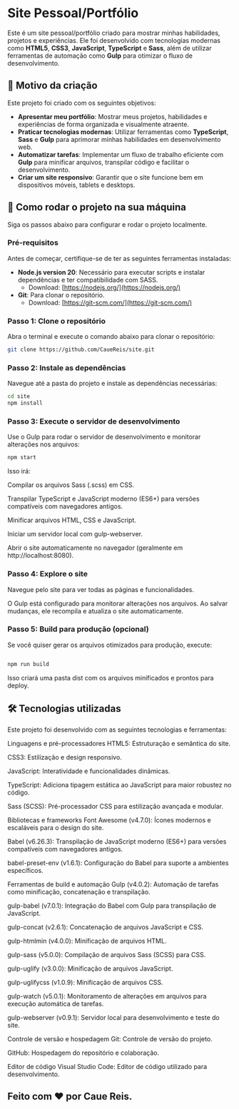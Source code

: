 # Site Pessoal/Portfólio

Este é um site pessoal/portfólio criado para mostrar minhas habilidades, projetos e experiências. Ele foi desenvolvido com tecnologias modernas como **HTML5**, **CSS3**, **JavaScript**, **TypeScript** e **Sass**, além de utilizar ferramentas de automação como **Gulp** para otimizar o fluxo de desenvolvimento.

## 🎯 Motivo da criação

Este projeto foi criado com os seguintes objetivos:
- **Apresentar meu portfólio**: Mostrar meus projetos, habilidades e experiências de forma organizada e visualmente atraente.
- **Praticar tecnologias modernas**: Utilizar ferramentas como **TypeScript**, **Sass** e **Gulp** para aprimorar minhas habilidades em desenvolvimento web.
- **Automatizar tarefas**: Implementar um fluxo de trabalho eficiente com **Gulp** para minificar arquivos, transpilar código e facilitar o desenvolvimento.
- **Criar um site responsivo**: Garantir que o site funcione bem em dispositivos móveis, tablets e desktops.


## 🚀 Como rodar o projeto na sua máquina

Siga os passos abaixo para configurar e rodar o projeto localmente.

### Pré-requisitos
Antes de começar, certifique-se de ter as seguintes ferramentas instaladas:
- **Node.js version 20**: Necessário para executar scripts e instalar dependências e ter compatibilidade com SASS.
  - Download: [https://nodejs.org/](https://nodejs.org/)
- **Git**: Para clonar o repositório.
  - Download: [https://git-scm.com/](https://git-scm.com/)

### Passo 1: Clone o repositório
Abra o terminal e execute o comando abaixo para clonar o repositório:
```bash
git clone https://github.com/CaueReis/site.git
```

### Passo 2: Instale as dependências
Navegue até a pasta do projeto e instale as dependências necessárias:

```bash
cd site
npm install
```

### Passo 3: Execute o servidor de desenvolvimento
Use o Gulp para rodar o servidor de desenvolvimento e monitorar alterações nos arquivos:

```bash
npm start
```
Isso irá:

Compilar os arquivos Sass (.scss) em CSS.

Transpilar TypeScript e JavaScript moderno (ES6+) para versões compatíveis com navegadores antigos.

Minificar arquivos HTML, CSS e JavaScript.

Iniciar um servidor local com gulp-webserver.

Abrir o site automaticamente no navegador (geralmente em http://localhost:8080).

### Passo 4: Explore o site
Navegue pelo site para ver todas as páginas e funcionalidades.

O Gulp está configurado para monitorar alterações nos arquivos. Ao salvar mudanças, ele recompila e atualiza o site automaticamente.

### Passo 5: Build para produção (opcional)
Se você quiser gerar os arquivos otimizados para produção, execute:

```bash

npm run build
```

Isso criará uma pasta dist com os arquivos minificados e prontos para deploy.



## 🛠️ Tecnologias utilizadas
Este projeto foi desenvolvido com as seguintes tecnologias e ferramentas:

Linguagens e pré-processadores
HTML5: Estruturação e semântica do site.

CSS3: Estilização e design responsivo.

JavaScript: Interatividade e funcionalidades dinâmicas.

TypeScript: Adiciona tipagem estática ao JavaScript para maior robustez no código.

Sass (SCSS): Pré-processador CSS para estilização avançada e modular.

Bibliotecas e frameworks
Font Awesome (v4.7.0): Ícones modernos e escaláveis para o design do site.

Babel (v6.26.3): Transpilação de JavaScript moderno (ES6+) para versões compatíveis com navegadores antigos.

babel-preset-env (v1.6.1): Configuração do Babel para suporte a ambientes específicos.

Ferramentas de build e automação
Gulp (v4.0.2): Automação de tarefas como minificação, concatenação e transpilação.

gulp-babel (v7.0.1): Integração do Babel com Gulp para transpilação de JavaScript.

gulp-concat (v2.6.1): Concatenação de arquivos JavaScript e CSS.

gulp-htmlmin (v4.0.0): Minificação de arquivos HTML.

gulp-sass (v5.0.0): Compilação de arquivos Sass (SCSS) para CSS.

gulp-uglify (v3.0.0): Minificação de arquivos JavaScript.

gulp-uglifycss (v1.0.9): Minificação de arquivos CSS.

gulp-watch (v5.0.1): Monitoramento de alterações em arquivos para execução automática de tarefas.

gulp-webserver (v0.9.1): Servidor local para desenvolvimento e teste do site.

Controle de versão e hospedagem
Git: Controle de versão do projeto.

GitHub: Hospedagem do repositório e colaboração.

Editor de código
Visual Studio Code: Editor de código utilizado para desenvolvimento.

## Feito com ❤️ por Caue Reis.
